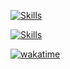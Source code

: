 [![Skills](https://skillicons.dev/icons?i=c,cpp,qt,flutter,dart,rust)](https://skillicons.dev)

[![Skills](https://skillicons.dev/icons?i=linux,vscode,raspberrypi,arduino)](https://skillicons.dev)

[![wakatime](https://wakatime.com/badge/user/c215fa00-46e9-423c-8c43-89e424f50ad5.svg)](https://wakatime.com/@c215fa00-46e9-423c-8c43-89e424f50ad5)

